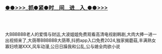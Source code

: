 </br>

<h3 class="heading-element" style="font-size:1.25em;font-weight:var(--base-text-weight-semibold, 600);color:#1F2328;font-family:-apple-system, BlinkMacSystemFont, &quot;background-color:#FFFFFF;">
	<a href="https://github.k596.com/yQlrv.html">●●&gt;&gt;&gt;_抓●紧●时__间__进__入_●●&gt;&gt;&gt;</a></h3>
</br>

</br>

大BBBBBB老人的爱情与财运,大波姐姐免费观看高清电视剧韩剧,大肉大捧一进一出视频来了,大荫蒂BBBBBB大荫蒂,抖抈app入口免费2024,独家揭蘑菇,丰满熟女寡妇喷潮XXX,风车动漫,公日日躁我和公乱,公与媳全肉欲小说
